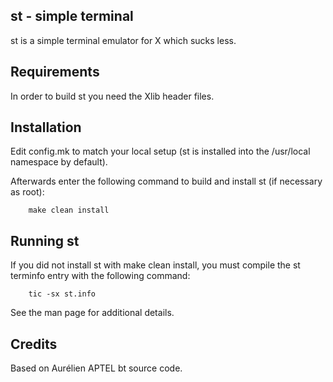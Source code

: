 st - simple terminal
--------------------
st is a simple terminal emulator for X which sucks less.


Requirements
------------
In order to build st you need the Xlib header files.


Installation
------------
Edit config.mk to match your local setup (st is installed into
the /usr/local namespace by default).

Afterwards enter the following command to build and install st (if
necessary as root):

```
    make clean install
```


Running st
----------
If you did not install st with make clean install, you must compile
the st terminfo entry with the following command:

```
    tic -sx st.info
```

See the man page for additional details.

Credits
-------
Based on Aurélien APTEL <aurelien dot aptel at gmail dot com> bt source code.

